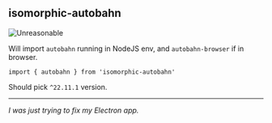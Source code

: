 ## isomorphic-autobahn

![Unreasonable](https://img.shields.io/badge/unreasonable-absolutely-green)

Will import `autobahn` running in NodeJS env, and `autobahn-browser` if in browser.

```
import { autobahn } from 'isomorphic-autobahn'
```

Should pick `^22.11.1` version.

---

_I was just trying to fix my Electron app._
